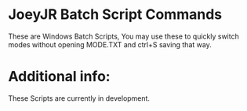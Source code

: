 # JoeyJR Batch Script Commands
These are Windows Batch Scripts,
You may use these to quickly switch modes without opening MODE.TXT and ctrl+S saving that way.

# Additional info:
These Scripts are currently in development.